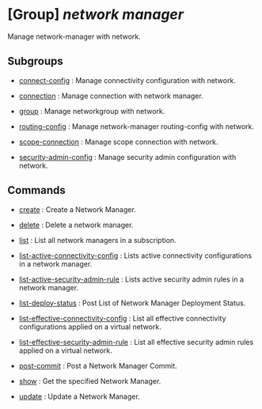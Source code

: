 # [Group] _network manager_

Manage network-manager with network.

## Subgroups

- [connect-config](/Commands/network/manager/connect-config/readme.md)
: Manage connectivity configuration with network.

- [connection](/Commands/network/manager/connection/readme.md)
: Manage connection with network manager.

- [group](/Commands/network/manager/group/readme.md)
: Manage networkgroup with network.

- [routing-config](/Commands/network/manager/routing-config/readme.md)
: Manage network-manager routing-config with network.

- [scope-connection](/Commands/network/manager/scope-connection/readme.md)
: Manage scope connection with network.

- [security-admin-config](/Commands/network/manager/security-admin-config/readme.md)
: Manage security admin configuration with network.

## Commands

- [create](/Commands/network/manager/_create.md)
: Create a Network Manager.

- [delete](/Commands/network/manager/_delete.md)
: Delete a network manager.

- [list](/Commands/network/manager/_list.md)
: List all network managers in a subscription.

- [list-active-connectivity-config](/Commands/network/manager/_list-active-connectivity-config.md)
: Lists active connectivity configurations in a network manager.

- [list-active-security-admin-rule](/Commands/network/manager/_list-active-security-admin-rule.md)
: Lists active security admin rules in a network manager.

- [list-deploy-status](/Commands/network/manager/_list-deploy-status.md)
: Post List of Network Manager Deployment Status.

- [list-effective-connectivity-config](/Commands/network/manager/_list-effective-connectivity-config.md)
: List all effective connectivity configurations applied on a virtual network.

- [list-effective-security-admin-rule](/Commands/network/manager/_list-effective-security-admin-rule.md)
: List all effective security admin rules applied on a virtual network.

- [post-commit](/Commands/network/manager/_post-commit.md)
: Post a Network Manager Commit.

- [show](/Commands/network/manager/_show.md)
: Get the specified Network Manager.

- [update](/Commands/network/manager/_update.md)
: Update a Network Manager.
